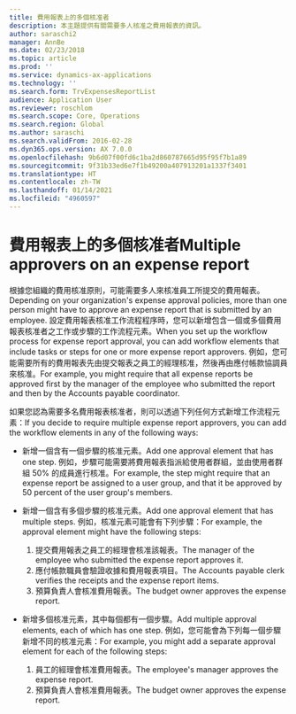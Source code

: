```yaml
---
title: 費用報表上的多個核准者
description: 本主題提供有關需要多人核准之費用報表的資訊。
author: saraschi2
manager: AnnBe
ms.date: 02/23/2018
ms.topic: article
ms.prod: ''
ms.service: dynamics-ax-applications
ms.technology: ''
ms.search.form: TrvExpensesReportList
audience: Application User
ms.reviewer: roschlom
ms.search.scope: Core, Operations
ms.search.region: Global
ms.author: saraschi
ms.search.validFrom: 2016-02-28
ms.dyn365.ops.version: AX 7.0.0
ms.openlocfilehash: 9b6d07f00fd6c1ba2d860787665d95f95f7b1a89
ms.sourcegitcommit: 9f31b33ed6e7f1b49200a407913201a1337f3401
ms.translationtype: HT
ms.contentlocale: zh-TW
ms.lasthandoff: 01/14/2021
ms.locfileid: "4960597"
---
```

# <a name="multiple-approvers-on-an-expense-report"></a><span data-ttu-id="a7a85-103">費用報表上的多個核准者</span><span class="sxs-lookup"><span data-stu-id="a7a85-103">Multiple approvers on an expense report</span></span>

<span data-ttu-id="a7a85-104">根據您組織的費用核准原則，可能需要多人來核准員工所提交的費用報表。</span><span class="sxs-lookup"><span data-stu-id="a7a85-104">Depending on your organization's expense approval policies, more than one person might have to approve an expense report that is submitted by an employee.</span></span> <span data-ttu-id="a7a85-105">設定費用報表核准工作流程程序時，您可以新增包含一個或多個費用報表核准者之工作或步驟的工作流程元素。</span><span class="sxs-lookup"><span data-stu-id="a7a85-105">When you set up the workflow process for expense report approval, you can add workflow elements that include tasks or steps for one or more expense report approvers.</span></span> <span data-ttu-id="a7a85-106">例如，您可能需要所有的費用報表先由提交報表之員工的經理核准，然後再由應付帳款協調員來核准。</span><span class="sxs-lookup"><span data-stu-id="a7a85-106">For example, you might require that all expense reports be approved first by the manager of the employee who submitted the report and then by the Accounts payable coordinator.</span></span>

<span data-ttu-id="a7a85-107">如果您認為需要多名費用報表核准者，則可以透過下列任何方式新增工作流程元素：</span><span class="sxs-lookup"><span data-stu-id="a7a85-107">If you decide to require multiple expense report approvers, you can add the workflow elements in any of the following ways:</span></span>

- <span data-ttu-id="a7a85-108">新增一個含有一個步驟的核准元素。</span><span class="sxs-lookup"><span data-stu-id="a7a85-108">Add one approval element that has one step.</span></span> <span data-ttu-id="a7a85-109">例如，步驟可能需要將費用報表指派給使用者群組，並由使用者群組 50% 的成員進行核准。</span><span class="sxs-lookup"><span data-stu-id="a7a85-109">For example, the step might require that an expense report be assigned to a user group, and that it be approved by 50 percent of the user group's members.</span></span>
- <span data-ttu-id="a7a85-110">新增一個含有多個步驟的核准元素。</span><span class="sxs-lookup"><span data-stu-id="a7a85-110">Add one approval element that has multiple steps.</span></span> <span data-ttu-id="a7a85-111">例如，核准元素可能會有下列步驟：</span><span class="sxs-lookup"><span data-stu-id="a7a85-111">For example, the approval element might have the following steps:</span></span>

    1. <span data-ttu-id="a7a85-112">提交費用報表之員工的經理會核准該報表。</span><span class="sxs-lookup"><span data-stu-id="a7a85-112">The manager of the employee who submitted the expense report approves it.</span></span>
    2. <span data-ttu-id="a7a85-113">應付帳款職員會驗證收據和費用報表項目。</span><span class="sxs-lookup"><span data-stu-id="a7a85-113">The Accounts payable clerk verifies the receipts and the expense report items.</span></span>
    3. <span data-ttu-id="a7a85-114">預算負責人會核准費用報表。</span><span class="sxs-lookup"><span data-stu-id="a7a85-114">The budget owner approves the expense report.</span></span>

- <span data-ttu-id="a7a85-115">新增多個核准元素，其中每個都有一個步驟。</span><span class="sxs-lookup"><span data-stu-id="a7a85-115">Add multiple approval elements, each of which has one step.</span></span> <span data-ttu-id="a7a85-116">例如，您可能會為下列每一個步驟新增不同的核准元素：</span><span class="sxs-lookup"><span data-stu-id="a7a85-116">For example, you might add a separate approval element for each of the following steps:</span></span>

    1. <span data-ttu-id="a7a85-117">員工的經理會核准費用報表。</span><span class="sxs-lookup"><span data-stu-id="a7a85-117">The employee's manager approves the expense report.</span></span>
    2. <span data-ttu-id="a7a85-118">預算負責人會核准費用報表。</span><span class="sxs-lookup"><span data-stu-id="a7a85-118">The budget owner approves the expense report.</span></span>
